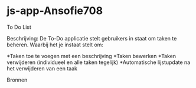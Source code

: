 # js-app-Ansofie708

To Do List

Beschrijving:
De To-Do applicatie stelt gebruikers in staat om taken te beheren. Waarbij het je instaat stelt om:

*Taken toe te voegen met een beschrijving
*Taken bewerken
*Taken verwijderen (individueel en alle taken tegelijk)
*Automatische lijstupdate na het verwijderen van een taak



Bronnen
